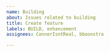 ```yaml
---
name: Building
about: Issues related to building
title: Create feature
labels: BUILD, enhancement
assignees: ConnerIsntReal, bboonstra

---
```



